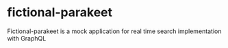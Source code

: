 # fictional-parakeet
Fictional-parakeet is a mock application for real time search implementation with GraphQL
